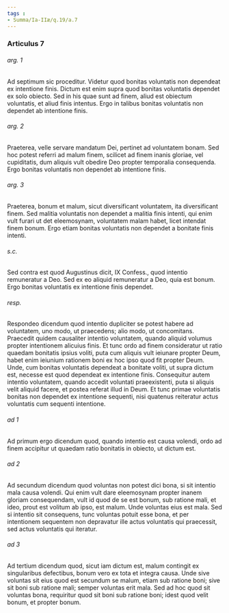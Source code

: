 ```yaml
---
tags : 
- Summa/Ia-IIæ/q.19/a.7
---
```


### Articulus 7

###### arg. 1
Ad septimum sic proceditur. Videtur quod bonitas voluntatis non dependeat ex intentione finis. Dictum est enim supra quod bonitas voluntatis dependet ex solo obiecto. Sed in his quae sunt ad finem, aliud est obiectum voluntatis, et aliud finis intentus. Ergo in talibus bonitas voluntatis non dependet ab intentione finis.

###### arg. 2
Praeterea, velle servare mandatum Dei, pertinet ad voluntatem bonam. Sed hoc potest referri ad malum finem, scilicet ad finem inanis gloriae, vel cupiditatis, dum aliquis vult obedire Deo propter temporalia consequenda. Ergo bonitas voluntatis non dependet ab intentione finis.

###### arg. 3
Praeterea, bonum et malum, sicut diversificant voluntatem, ita diversificant finem. Sed malitia voluntatis non dependet a malitia finis intenti, qui enim vult furari ut det eleemosynam, voluntatem malam habet, licet intendat finem bonum. Ergo etiam bonitas voluntatis non dependet a bonitate finis intenti.

###### s.c.
Sed contra est quod Augustinus dicit, IX Confess., quod intentio remuneratur a Deo. Sed ex eo aliquid remuneratur a Deo, quia est bonum. Ergo bonitas voluntatis ex intentione finis dependet.

###### resp.
Respondeo dicendum quod intentio dupliciter se potest habere ad voluntatem, uno modo, ut praecedens; alio modo, ut concomitans. Praecedit quidem causaliter intentio voluntatem, quando aliquid volumus propter intentionem alicuius finis. Et tunc ordo ad finem consideratur ut ratio quaedam bonitatis ipsius voliti, puta cum aliquis vult ieiunare propter Deum, habet enim ieiunium rationem boni ex hoc ipso quod fit propter Deum. Unde, cum bonitas voluntatis dependeat a bonitate voliti, ut supra dictum est, necesse est quod dependeat ex intentione finis. Consequitur autem intentio voluntatem, quando accedit voluntati praeexistenti, puta si aliquis velit aliquid facere, et postea referat illud in Deum. Et tunc primae voluntatis bonitas non dependet ex intentione sequenti, nisi quatenus reiteratur actus voluntatis cum sequenti intentione.

###### ad 1
Ad primum ergo dicendum quod, quando intentio est causa volendi, ordo ad finem accipitur ut quaedam ratio bonitatis in obiecto, ut dictum est.

###### ad 2
Ad secundum dicendum quod voluntas non potest dici bona, si sit intentio mala causa volendi. Qui enim vult dare eleemosynam propter inanem gloriam consequendam, vult id quod de se est bonum, sub ratione mali, et ideo, prout est volitum ab ipso, est malum. Unde voluntas eius est mala. Sed si intentio sit consequens, tunc voluntas potuit esse bona, et per intentionem sequentem non depravatur ille actus voluntatis qui praecessit, sed actus voluntatis qui iteratur.

###### ad 3
Ad tertium dicendum quod, sicut iam dictum est, malum contingit ex singularibus defectibus, bonum vero ex tota et integra causa. Unde sive voluntas sit eius quod est secundum se malum, etiam sub ratione boni; sive sit boni sub ratione mali; semper voluntas erit mala. Sed ad hoc quod sit voluntas bona, requiritur quod sit boni sub ratione boni; idest quod velit bonum, et propter bonum.

